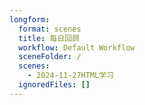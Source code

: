 ```yaml
---
longform:
  format: scenes
  title: 每日回顾
  workflow: Default Workflow
  sceneFolder: /
  scenes:
    - 2024-11-27HTML学习
  ignoredFiles: []
---
```

